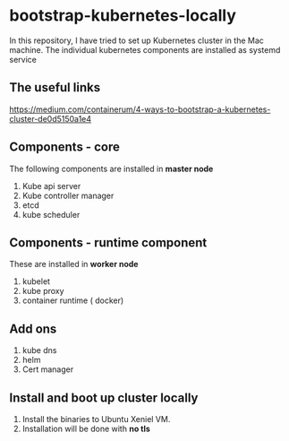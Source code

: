 # bootstrap-kubernetes-locally
In this repository, I have tried to set up Kubernetes cluster in the Mac machine. The individual kubernetes components are installed as systemd service
## The useful links
https://medium.com/containerum/4-ways-to-bootstrap-a-kubernetes-cluster-de0d5150a1e4

## Components - core
The following components are installed in **master node**
1. Kube api server
2. Kube controller manager
3. etcd
4. kube scheduler

## Components - runtime component
These are installed in **worker node**
1. kubelet
2. kube proxy
3. container runtime ( docker)

## Add ons
1. kube dns
2. helm
3. Cert manager

## Install and boot up cluster locally
1. Install the binaries to Ubuntu Xeniel VM.
2. Installation will be done with **no tls**
<!--stackedit_data:
eyJoaXN0b3J5IjpbOTYzODY2OTAxLC0yNTM2MDM0NDddfQ==
-->